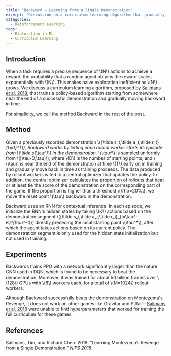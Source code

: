 ```yaml
---
title: "Backward — Learning from a Single Demonstration"
excerpt: "Discussion on a curriculum learning algorithm that gradually learns a policy gradient algorithm on Montezuma's Revenge"
categories:
  - Reinforcement Learning
tags:
  - Exploration in RL
  - Curriculum Learning
---
```


## Introduction

When a task requires a precise sequence of \\(N\\) actions to achieve a reward, the probability that a random agent obtains the reward scales exponentially with \\(N\\). This makes naive exploration inefficient as \\(N\\) grows. We discuss a curriculum learning algorithm, proposed by [Salimans et al. 2018](#ref1), that trains a policy-based algorithm starting from somewhere near the end of a successful demonstration and gradually moving backward in time. 

For simplicity, we call the method Backward in the rest of the post.

## Method

Given a previously recorded demonstration \\(\{\tilde s_t,\tilde a_t,\tilde r_t\}_{t=0}^T\\), Backward works by letting each rollout worker starts its episode from \\(\tilde s_{\tau^*}\\) in the demonstration. \\(\tau^*\\) is sampled uniformly from \\([\tau-D,\tau]\\), where \\(D\\) is the number of starting points, and \\(\tau\\) is near the end of the demonstration at time \\(T\\) early on in training and gradually move back in time as training proceeds. The data produced by rollout workers is fed to a central optimizer that updates the policy. In addition, the central optimizer calculates the proportion of rollouts that beat or at least tie the score of the demonstration on the corresponding part of the game. If the proportion is higher than a threshold \\(\rho=20\%\\), we move the reset point \\(\tau\\) backward in the demonstration.

Backward uses an RNN for contextual inference. In each episode, we initialize the RNN's hidden states by taking \\(K\\) actions based on the demonstration segment \\(\{\tilde s_i,\tilde a_i,\tilde r_i\}_{i=\tau^*-K}^{\tau^*-1}\\) directly preceding the local starting point \\(\tau^*\\), after which the agent takes actions based on its current policy. The demonstration segment is only used for the hidden state initialization but not used in training.

## Experiments

Backwards trains PPO with a network significantly larger than the nature CNN used in DQN, which is found to be necessary to beat the demonstration. Moreover, it was trained for about 50 billion frames over \\(128\\) GPUs with \\(8\\) workers each, for a total of \\(M=1024\\) rollout workers.

Although Backward successfully beats the demonstration on Montezuma's Revenge, it does not work on other games like Gravitar and Pitfall—[Salimans et al. 2018](#ref1) were unable to find hyperparameters that worked for training the full curriculum for these games.

## References

<a name="ref1"></a>Salimans, Tim, and Richard Chen. 2018. “Learning Montezuma’s Revenge from a Single Demonstration.” *NIPS 2018*.

